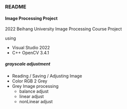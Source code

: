 ### README

#### Image Processing Project

2022 Beihang University Image Processing Course Project

using 

* Visual Studio 2022
* C++ OpenCV 3.4.1

##### grayscale adjustment

* Reading / Saving / Adjusting Image
* Color RGB 2 Grey
* Grey Image processing
  * balance adjust
  * linear adjust
  * nonLinear adjust


